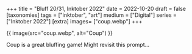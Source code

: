 +++
title = "Bluff 20/31, Inktober 2022"
date = 2022-10-20
draft =  false
[taxonomies]
tags = ["inktober", "art"]
medium = ["Digital"]
series = ["Inktober 2022"]
[extra]
images= ["coup.webp"]
+++

{{ image(src="coup.webp", alt="Coup") }}

Coup is a great bluffing game! Might revisit this prompt...
